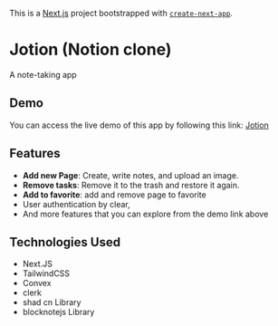 This is a [Next.js](https://nextjs.org/) project bootstrapped with [`create-next-app`](https://nextjs.org/docs/pages/api-reference/create-next-app).

# Jotion (Notion clone)

A note-taking app

## Demo

You can access the live demo of this app by following this link: [Jotion](https://note-taking-app-peach-psi.vercel.app/)

## Features

- **Add new Page**: Create, write notes, and upload an image.
- **Remove tasks**: Remove it to the trash and restore it again.
- **Add to favorite**: add and remove page to favorite
- User authentication by clear,
- And more features that you can explore from the demo link above

## Technologies Used

- Next.JS
- TailwindCSS
- Convex
- clerk
- shad cn Library
- blocknotejs Library
